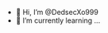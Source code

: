 - 👋 Hi, I’m @DedsecXo999
- 🌱 I’m currently learning ... 

<!---
DedsecXo999/DedsecXo999 is a ✨ special ✨ repository because its `README.md` (this file) appears on your GitHub profile.
You can click the Preview link to take a look at your changes.
--->
